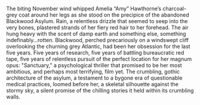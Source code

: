 The biting November wind whipped Amelia “Amy” Hawthorne’s charcoal-grey coat around her legs as she stood on the precipice of the abandoned Blackwood Asylum.  Rain, a relentless drizzle that seemed to seep into the very bones, plastered strands of her fiery red hair to her forehead.  The air hung heavy with the scent of damp earth and something else, something indefinably…rotten.  Blackwood, perched precariously on a windswept cliff overlooking the churning grey Atlantic, had been her obsession for the last five years.  Five years of research, five years of battling bureaucratic red tape, five years of relentless pursuit of the perfect location for her magnum opus: "Sanctuary," a psychological thriller that promised to be her most ambitious, and perhaps most terrifying, film yet.  The crumbling, gothic architecture of the asylum, a testament to a bygone era of questionable medical practices, loomed before her, a skeletal silhouette against the stormy sky, a silent promise of the chilling stories it held within its crumbling walls.
